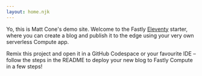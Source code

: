 ```yaml
---
layout: home.njk
---
```


Yo, this is Matt Cone's demo site. Welcome to the Fastly [Eleventy](https://www.11ty.dev/) starter, where you can create a blog and publish it to the edge using your very own serverless Compute app.

Remix this project and open it in a GitHub Codespace or your favourite IDE – follow the steps in the README to deploy your new blog to Fastly Compute in a few steps!
